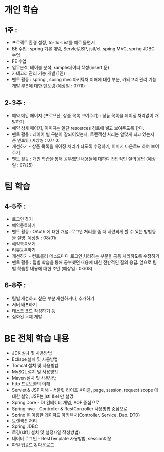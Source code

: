 # 개인 학습

## 1주 :
- 프로젝트 환경 설정, to-do-List를 예로 들면서
- BE 수업 : spring 기본 개념, Servlet/JSP, jstl/el, spring MVC, spring JDBC 수업
- FE 수업
- 업무분석, 테이블 분석, sample데이터 작성(insert 문)
- 카테고리 관리 기능 개발 (1인)
- 멘토 활동 : spring , spring mvc 아키텍처 이해에 대한 부분, 카테고리 관리 기능 개발 부분에 대한 멘토링 (예상일 : 07/11)

## 2-3주 :
- 예약 메인 페이지 (프로모션, 상품 목록 보여주기) : 상품 목록을 페이징 처리없이 개발하기
- 예약 상세 페이지, 이미지는 일단 resources 경로에 넣고 보여주도록 한다.
- 멘토 활동 : 레이어 별 구분이 잘되어있는지, 트랜잭션 처리는 알맞게 되고 있는지 등 멘토링 (예상일 : 07/18)
- 개선하기 - 상품 목록을 페이징 처리가 되도록 수정하기, 이미지 다운로드 하여 보여주기
- 멘토 활동 : 개인 학습을 통해 공부했던 내용들에 대하여 전반적인 질의 응답 (예상일 : 07/25)

# 팀 학습

## 4-5주 :
- 로그인 하기
- 예약등록하기
- 멘토 활동 : OAuth 에 대한 개념. 로그인 처리를 좀 더 세련되게 할 수 있는 방법등을 설명 (예상일 : 08/01)
- 예약목록보기
- 리뷰등록하기
- 개선하기 - 컨트롤러 메소드마다 로그인 처리하는 부분을 공통 처리하도록 수정하기
- 멘토 활동 : 팁별 학습을 통해 공부했던 내용에 대한 전반적인 질의 응답. 앞으로 팀별 학습할 내용에 대한 조언 (예상일 : 08/08)

## 6-8주 :
- 팀별 개선하고 싶은 부분 개선하거나, 추가하기
- 서버 배포하기
- 테스크 코드 작성하기 등
- 심화된 주제 개발


# BE 전체 학습 내용

- JDK 설치 및 사용방법
- Eclispe 설치 및 사용방법
- Tomcat 설치 및 사용방법
- MySQL 설치 및 사용방법
- Maven 설치 및 사용방법
- http 프로토콜의 이해
- Servlet & JSP 이해 - 서블릿 라이프 싸이클, page, session, request scope 에 대한 설명, JSP는 jstl & el 만 설명
- Spring Core - DI 컨테이터 개념, AOP 중심으로
- Spring mvc - Controller & RestController 사용방법 중심으로
- Spring 을 이용한 레이어드 아키텍처(Controller, Service, Dao, DTO)
- 트랜잭션 처리
- Spring JDBC
- 로깅(slf4j 설치 및 설정파일 작성방법)
- 네이버 로그인 - RestTemplate 사용방법, session이용
- 파일 업로드 & 다운로드
